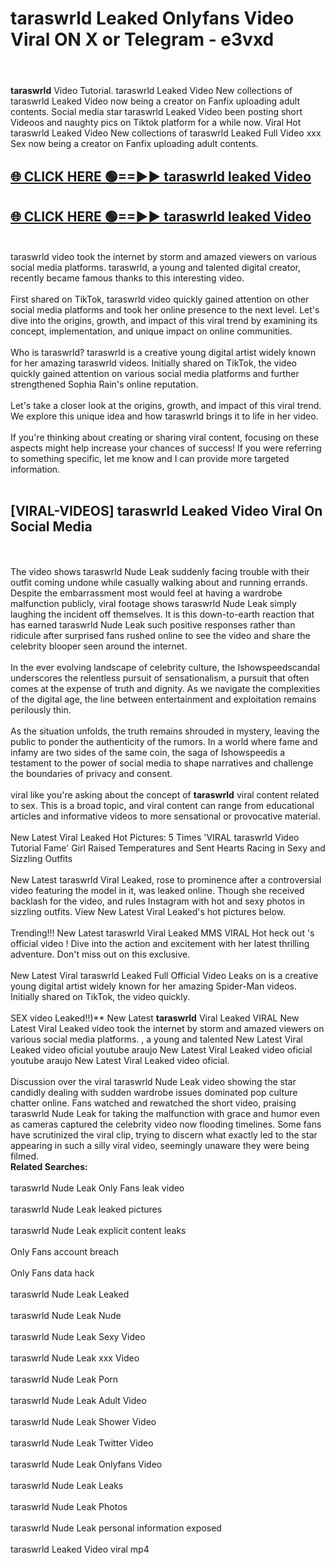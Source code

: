 <h1> taraswrld Leaked Onlyfans Video Viral ON X or Telegram - e3vxd </h1>

# 
<br>
<strong>taraswrld</strong> Video Tutorial. taraswrld Leaked Video New collections of  taraswrld Leaked Video now being a creator on Fanfix uploading adult contents. Social media star taraswrld Leaked Video been posting short Videoos and naughty pics on Tiktok platform for a while now. Viral Hot taraswrld Leaked Video New collections of taraswrld Leaked Full Video xxx Sex now being a creator on Fanfix uploading adult contents.
<br>

## [🌐 CLICK HERE 🟢==►► taraswrld leaked Video ](https://onlyclips.site?title=taraswrld&ref=git)


## [🌐 CLICK HERE 🟢==►► taraswrld leaked Video ](https://onlyclips.site?title=taraswrld&ref=git)

<br>
taraswrld video took the internet by storm and amazed viewers on various social media platforms. taraswrld, a young and talented digital creator, recently became famous thanks to this interesting video.
<br><br>
First shared on TikTok, taraswrld video quickly gained attention on other social media platforms and took her online presence to the next level. Let's dive into the origins, growth, and impact of this viral trend by examining its concept, implementation, and unique impact on online communities.
<br><br>
Who is taraswrld? taraswrld is a creative young digital artist widely known for her amazing taraswrld videos. Initially shared on TikTok, the video quickly gained attention on various social media platforms and further strengthened Sophia Rain's online reputation.
<br><br>
Let's take a closer look at the origins, growth, and impact of this viral trend. We explore this unique idea and how taraswrld brings it to life in her video.
<br><br>
If you're thinking about creating or sharing viral content, focusing on these aspects might help increase your chances of success! If you were referring to something specific, let me know and I can provide more targeted information.
<br><br>
<h2>[VIRAL-VIDEOS] taraswrld Leaked Video Viral On Social Media</h2>
<br><br>
The video shows taraswrld Nude Leak suddenly facing trouble with their outfit coming undone while casually walking about and running errands. Despite the embarrassment most would feel at having a wardrobe malfunction publicly, viral footage shows taraswrld Nude Leak simply laughing the incident off themselves. It is this down-to-earth reaction that has earned taraswrld Nude Leak such positive responses rather than ridicule after surprised fans rushed online to see the video and share the celebrity blooper seen around the internet.
<br><br>
In the ever evolving landscape of celebrity culture, the Ishowspeedscandal underscores the relentless pursuit of sensationalism, a pursuit that often comes at the expense of truth and dignity. As we navigate the complexities of the digital age, the line between entertainment and exploitation remains perilously thin.
<br><br>
As the situation unfolds, the truth remains shrouded in mystery, leaving the public to ponder the authenticity of the rumors. In a world where fame and infamy are two sides of the same coin, the saga of Ishowspeedis a testament to the power of social media to shape narratives and challenge the boundaries of privacy and consent.
<br><br>
viral like you're asking about the concept of <strong>taraswrld</strong> viral content related to sex. This is a broad topic, and viral content can range from educational articles and informative videos to more sensational or provocative material.
<br><br>
New Latest Viral Leaked Hot Pictures: 5 Times 'VIRAL taraswrld Video Tutorial Fame' Girl Raised Temperatures and Sent Hearts Racing in Sexy and Sizzling Outfits
<br><br>
New Latest taraswrld Viral Leaked, rose to prominence after a controversial video featuring the model in it, was leaked online. Though she received backlash for the video, and rules Instagram with hot and sexy photos in sizzling outfits. View New Latest Viral Leaked's hot pictures below.
<br><br>
Trending!!! New Latest taraswrld Viral Leaked MMS VIRAL Hot heck out 's official video ! Dive into the action and excitement with her latest thrilling adventure. Don't miss out on this exclusive.
<br><br>
New Latest Viral taraswrld Leaked Full Official Video Leaks on  is a creative young digital artist widely known for her amazing Spider-Man videos. Initially shared on TikTok, the video quickly.
<br><br>
SEX video Leaked!!)** New Latest <strong>taraswrld</strong> Viral Leaked VIRAL New Latest Viral Leaked video took the internet by storm and amazed viewers on various social media platforms. , a young and talented New Latest Viral Leaked video oficial youtube araujo New Latest Viral Leaked video oficial youtube araujo New Latest Viral Leaked video oficial.
<br><br>
Discussion over the viral taraswrld Nude Leak video showing the star candidly dealing with sudden wardrobe issues dominated pop culture chatter online. Fans watched and rewatched the short video, praising taraswrld Nude Leak for taking the malfunction with grace and humor even as cameras captured the celebrity video now flooding timelines. Some fans have scrutinized the viral clip, trying to discern what exactly led to the star appearing in such a silly viral video, seemingly unaware they were being filmed.
<br>
<strong>Related Searches:</strong>
<br><br>
taraswrld Nude Leak Only Fans leak video
<br><br>
taraswrld Nude Leak leaked pictures
<br><br>
taraswrld Nude Leak explicit content leaks
<br><br>
Only Fans account breach
<br><br>
Only Fans data hack
<br><br>
taraswrld Nude Leak Leaked
<br><br>
taraswrld Nude Leak Nude
<br><br>
taraswrld Nude Leak Sexy Video
<br><br>
taraswrld Nude Leak xxx Video
<br><br>
taraswrld Nude Leak Porn
<br><br>
taraswrld Nude Leak Adult Video
<br><br>
taraswrld Nude Leak Shower Video
<br><br>
taraswrld Nude Leak Twitter Video
<br><br>
taraswrld Nude Leak Onlyfans Video
<br><br>
taraswrld Nude Leak Leaks
<br><br>
taraswrld Nude Leak Photos
<br><br>
taraswrld Nude Leak personal information exposed
<br><br>
taraswrld Leaked Video viral mp4